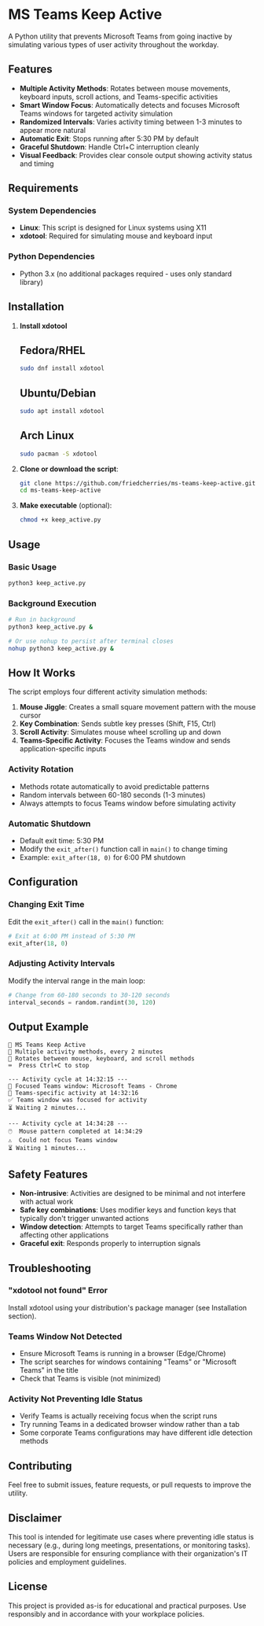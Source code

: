 # MS Teams Keep Active

A Python utility that prevents Microsoft Teams from going inactive by simulating various types of user activity throughout the workday.

## Features

- **Multiple Activity Methods**: Rotates between mouse movements, keyboard inputs, scroll actions, and Teams-specific activities
- **Smart Window Focus**: Automatically detects and focuses Microsoft Teams windows for targeted activity simulation
- **Randomized Intervals**: Varies activity timing between 1-3 minutes to appear more natural
- **Automatic Exit**: Stops running after 5:30 PM by default
- **Graceful Shutdown**: Handle Ctrl+C interruption cleanly
- **Visual Feedback**: Provides clear console output showing activity status and timing

## Requirements

### System Dependencies
- **Linux**: This script is designed for Linux systems using X11
- **xdotool**: Required for simulating mouse and keyboard input

### Python Dependencies
- Python 3.x (no additional packages required - uses only standard library)

## Installation

1. **Install xdotool**
    ## Fedora/RHEL
   ```bash
   sudo dnf install xdotool
   ```
   ## Ubuntu/Debian
   ```bash
   sudo apt install xdotool
   ```
   ## Arch Linux
   ```bash
   sudo pacman -S xdotool
   ```

2. **Clone or download the script**:
   ```bash
   git clone https://github.com/friedcherries/ms-teams-keep-active.git
   cd ms-teams-keep-active
   ```

3. **Make executable** (optional):
   ```bash
   chmod +x keep_active.py
   ```

## Usage

### Basic Usage
```bash
python3 keep_active.py
```

### Background Execution
```bash
# Run in background
python3 keep_active.py &

# Or use nohup to persist after terminal closes
nohup python3 keep_active.py &
```

## How It Works

The script employs four different activity simulation methods:

1. **Mouse Jiggle**: Creates a small square movement pattern with the mouse cursor
2. **Key Combination**: Sends subtle key presses (Shift, F15, Ctrl)
3. **Scroll Activity**: Simulates mouse wheel scrolling up and down
4. **Teams-Specific Activity**: Focuses the Teams window and sends application-specific inputs

### Activity Rotation
- Methods rotate automatically to avoid predictable patterns
- Random intervals between 60-180 seconds (1-3 minutes)
- Always attempts to focus Teams window before simulating activity

### Automatic Shutdown
- Default exit time: 5:30 PM
- Modify the `exit_after()` function call in `main()` to change timing
- Example: `exit_after(18, 0)` for 6:00 PM shutdown

## Configuration

### Changing Exit Time
Edit the `exit_after()` call in the `main()` function:
```python
# Exit at 6:00 PM instead of 5:30 PM
exit_after(18, 0)
```

### Adjusting Activity Intervals
Modify the interval range in the main loop:
```python
# Change from 60-180 seconds to 30-120 seconds
interval_seconds = random.randint(30, 120)
```

## Output Example

```
🚀 MS Teams Keep Active
🎯 Multiple activity methods, every 2 minutes
🔄 Rotates between mouse, keyboard, and scroll methods
⌨️  Press Ctrl+C to stop

--- Activity cycle at 14:32:15 ---
🎯 Focused Teams window: Microsoft Teams - Chrome
📱 Teams-specific activity at 14:32:16
✅ Teams window was focused for activity
⏳ Waiting 2 minutes...

--- Activity cycle at 14:34:28 ---
🖱️  Mouse pattern completed at 14:34:29
⚠️  Could not focus Teams window
⏳ Waiting 1 minutes...
```

## Safety Features

- **Non-intrusive**: Activities are designed to be minimal and not interfere with actual work
- **Safe key combinations**: Uses modifier keys and function keys that typically don't trigger unwanted actions
- **Window detection**: Attempts to target Teams specifically rather than affecting other applications
- **Graceful exit**: Responds properly to interruption signals

## Troubleshooting

### "xdotool not found" Error
Install xdotool using your distribution's package manager (see Installation section).

### Teams Window Not Detected
- Ensure Microsoft Teams is running in a browser (Edge/Chrome)
- The script searches for windows containing "Teams" or "Microsoft Teams" in the title
- Check that Teams is visible (not minimized)

### Activity Not Preventing Idle Status
- Verify Teams is actually receiving focus when the script runs
- Try running Teams in a dedicated browser window rather than a tab
- Some corporate Teams configurations may have different idle detection methods

## Contributing

Feel free to submit issues, feature requests, or pull requests to improve the utility.

## Disclaimer

This tool is intended for legitimate use cases where preventing idle status is necessary (e.g., during long meetings, presentations, or monitoring tasks). Users are responsible for ensuring compliance with their organization's IT policies and employment guidelines.

## License

This project is provided as-is for educational and practical purposes. Use responsibly and in accordance with your workplace policies.